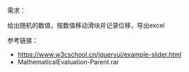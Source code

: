 
需求：

给出随机的数值，按数值移动滑块并记录位移，导出excel

参考链接：

- <https://www.w3cschool.cn/jqueryui/example-slider.html>
- MathematicalEvaluation-Parent.rar